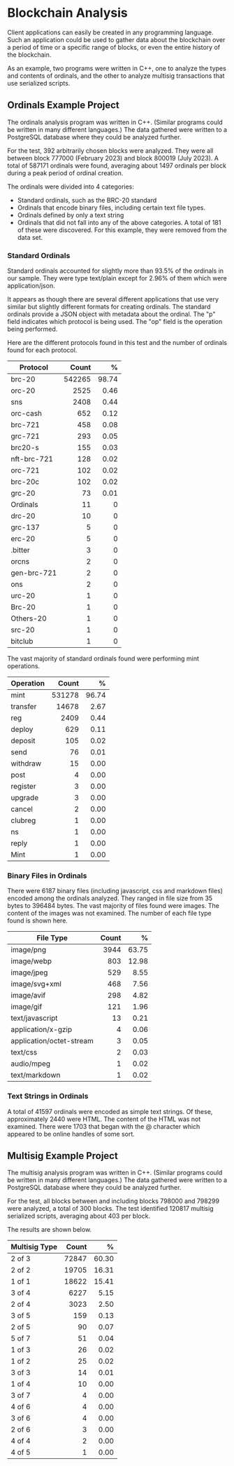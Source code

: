 # Blockchain Analysis

Client applications can easily be created in any programming language.
Such an application could be used to gather data about the blockchain over a period of time or a specific range of blocks, or even the entire history of the blockchain.

As an example, two programs were written in C++, one to analyze the types and contents of ordinals, and the other to analyze multisig transactions that use serialized scripts.

## Ordinals Example Project

The ordinals analysis program was written in C++. (Similar programs could be written in many different languages.) The data gathered were written to a PostgreSQL database where they could be analyzed further.

For the test, 392 arbitrarily chosen blocks were analyzed. They were all between block 777000 (February 2023) and block 800019 (July 2023).
A total of 587171 ordinals were found, averaging about 1497 ordinals per block during a peak period of ordinal creation.

The ordinals were divided into 4 categories:
- Standard ordinals, such as the BRC-20 standard
- Ordinals that encode binary files, including certain text file types.
- Ordinals defined by only a text string
- Ordinals that did not fall into any of the above categories. A total of 181 of these were discovered. For this example, they were removed from the data set.

### Standard Ordinals

Standard ordinals accounted for slightly more than 93.5% of the ordinals in our sample.
They were type text/plain except for 2.96% of them which were application/json.

It appears as though there are several different applications that use very similar but slightly different formats for creating ordinals.
The standard ordinals provide a JSON object with metadata about the ordinal. The "p" field indicates which protocol is being used. The "op" field is the operation being performed.

Here are the different protocols found in this test and the number of ordinals found for each protocol.

Protocol | Count | %
---|---:|---:
brc-20 | 542265 | 98.74
orc-20 | 2525 | 0.46
sns | 2408 | 0.44
orc-cash | 652 | 0.12
brc-721 | 458 | 0.08
grc-721 | 293 | 0.05
brc20-s | 155 | 0.03
nft-brc-721 | 128 | 0.02
orc-721 | 102 | 0.02
brc-20c | 102 | 0.02
grc-20 | 73 | 0.01
Ordinals | 11 | 0
drc-20 | 10 | 0
grc-137 | 5 | 0
erc-20 | 5 | 0
.bitter | 3 | 0
orcns | 2 | 0
gen-brc-721 | 2 | 0
ons | 2 | 0
urc-20 | 1 | 0
Brc-20 | 1 | 0
Others-20 | 1 | 0
src-20 | 1 | 0
bitclub | 1 | 0

The vast majority of standard ordinals found were performing mint operations.

Operation | Count | %
---|---:|---:
mint | 531278 | 96.74
transfer | 14678 | 2.67
reg | 2409 | 0.44
deploy | 629 | 0.11
deposit | 105 | 0.02
send | 76 | 0.01
withdraw | 15 | 0.00
post | 4 | 0.00
register | 3 | 0.00
upgrade | 3 | 0.00
cancel | 2 | 0.00
clubreg | 1 | 0.00
ns | 1 | 0.00
reply | 1 | 0.00
Mint | 1 | 0.00

### Binary Files in Ordinals

There were 6187 binary files (including javascript, css and markdown files) encoded among the ordinals analyzed. They ranged in file size from 35 bytes to 396484 bytes.
The vast majority of files found were images. The content of the images was not examined.
The number of each file type found is shown here.

File Type | Count | %
---|---:|---:
image/png | 3944 | 63.75
image/webp | 803 | 12.98
image/jpeg | 529 | 8.55
image/svg+xml | 468 | 7.56
image/avif | 298 | 4.82
image/gif | 121 | 1.96
text/javascript | 13 | 0.21
application/x-gzip | 4 | 0.06
application/octet-stream | 3 | 0.05
text/css | 2 | 0.03
audio/mpeg | 1 | 0.02
text/markdown | 1 | 0.02

### Text Strings in Ordinals

A total of 41597 ordinals were encoded as simple text strings. Of these, approximately 2440 were HTML. The content of the HTML was not examined.
There were 1703 that began with the @ character which appeared to be online handles of some sort.

## Multisig Example Project

The multisig analysis program was written in C++. (Similar programs could be written in many different languages.) The data gathered were written to a PostgreSQL database where they could be analyzed further.

For the test, all blocks between and including blocks 798000 and 798299 were analyzed, a total of 300 blocks.
The test identified 120817 multisig serialized scripts, averaging about 403 per block.

The results are shown below.

Multisig Type | Count | %
---|---:|---:
2 of 3 | 72847 | 60.30
2 of 2 | 19705 | 16.31
1 of 1 | 18622 | 15.41
3 of 4 | 6227 | 5.15
2 of 4 | 3023 | 2.50
3 of 5 | 159 | 0.13
2 of 5 | 90 | 0.07
5 of 7 | 51 | 0.04
1 of 3 | 26 | 0.02
1 of 2 | 25 | 0.02
3 of 3 | 14 | 0.01
1 of 4 | 10 | 0.00
3 of 7 | 4 | 0.00
4 of 6 | 4 | 0.00
3 of 6 | 4 | 0.00
2 of 6 | 3 | 0.00
4 of 4 | 2 | 0.00
4 of 5 | 1 | 0.00

